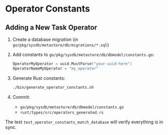 # Operator Constants

## Adding a New Task Operator

1. Create a database migration (in `go/pkg/sysdb/metastore/db/migrations/*.sql`)

2. Add constants to `go/pkg/sysdb/metastore/db/dbmodel/constants.go`:
   ```go
   OperatorMyOperator = uuid.MustParse("your-uuid-here")
   OperatorNameMyOperator = "my_operator"
   ```

3. Generate Rust constants:
   ```bash
   ./bin/generate_operator_constants.sh
   ```

4. Commit:
   - `go/pkg/sysdb/metastore/db/dbmodel/constants.go`
   - `rust/types/src/operators_generated.rs`

The test `test_operator_constants_match_database` will verify everything is in sync.
